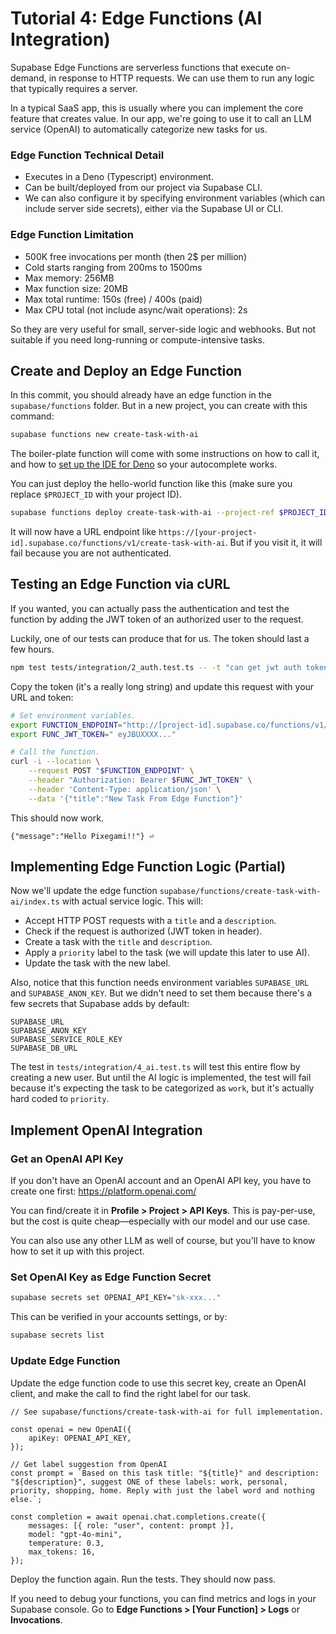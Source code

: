 # Tutorial 4: Edge Functions (AI Integration)

Supabase Edge Functions are serverless functions that execute on-demand, in response to HTTP requests. We can use them to run any logic that typically requires a server.

In a typical SaaS app, this is usually where you can implement the core feature that creates value. In our app, we're going to use it to call an LLM service (OpenAI) to automatically categorize new tasks for us.

### Edge Function Technical Detail

- Executes in a Deno (Typescript) environment.
- Can be built/deployed from our project via Supabase CLI.
- We can also configure it by specifying environment variables (which can include server side secrets), either via the Supabase UI or CLI.

### Edge Function Limitation

- 500K free invocations per month (then 2$ per million)
- Cold starts ranging from 200ms to 1500ms
- Max memory: 256MB
- Max function size: 20MB
- Max total runtime: 150s (free) / 400s (paid)
- Max CPU total (not include async/wait operations): 2s

So they are very useful for small, server-side logic and webhooks. But not suitable if you need long-running or compute-intensive tasks.

## Create and Deploy an Edge Function

In this commit, you should already have an edge function in the `supabase/functions` folder. But in a new project, you can create with this command:

```sh
supabase functions new create-task-with-ai
```

The boiler-plate function will come with some instructions on how to call it, and how to [set up the IDE for Deno](https://docs.deno.com/runtime/getting_started/setup_your_environment/) so your autocomplete works.

You can just deploy the hello-world function like this (make sure you replace `$PROJECT_ID` with your project ID).

```sh
supabase functions deploy create-task-with-ai --project-ref $PROJECT_ID
```

It will now have a URL endpoint like `https://[your-project-id].supabase.co/functions/v1/create-task-with-ai`. But if you visit it, it will fail because you are not authenticated.

## Testing an Edge Function via cURL

If you wanted, you can actually pass the authentication and test the function by adding the JWT token of an authorized user to the request.

Luckily, one of our tests can produce that for us. The token should last a few hours.

```sh
npm test tests/integration/2_auth.test.ts -- -t "can get jwt auth token"
```

Copy the token (it's a really long string) and update this request with your URL and token:

```sh
# Set environment variables.
export FUNCTION_ENDPOINT="http://[project-id].supabase.co/functions/v1/create-task-with-ai"
export FUNC_JWT_TOKEN=" eyJBUXXXX..."

# Call the function.
curl -i --location \
    --request POST "$FUNCTION_ENDPOINT" \
    --header "Authorization: Bearer $FUNC_JWT_TOKEN" \
    --header 'Content-Type: application/json' \
    --data '{"title":"New Task From Edge Function"}'
```

This should now work.

```text
{"message":"Hello Pixegami!!"} ⏎    
```

## Implementing Edge Function Logic (Partial)

Now we'll update the edge function `supabase/functions/create-task-with-ai/index.ts` with actual service logic. This will:

* Accept HTTP POST requests with a `title` and a `description`.
* Check if the request is authorized (JWT token in header).
* Create a task with the `title` and `description`.
* Apply a `priority` label to the task (we will update this later to use AI).
* Update the task with the new label.

Also, notice that this function needs environment variables `SUPABASE_URL` and `SUPABASE_ANON_KEY`. But we didn't need to set them because there's a few secrets that Supabase adds by default:

```text
SUPABASE_URL
SUPABASE_ANON_KEY
SUPABASE_SERVICE_ROLE_KEY
SUPABASE_DB_URL
```

The test in `tests/integration/4_ai.test.ts` will test this entire flow by creating a new user. But until the AI logic is implemented, the test will fail because it's expecting the task to be categorized as `work`, but it's actually hard coded to  `priority`.

## Implement OpenAI Integration

### Get an OpenAI API Key

If you don't have an OpenAI account and an OpenAI API key, you have to create one first: https://platform.openai.com/

You can find/create it in **Profile > Project > API Keys**. This is pay-per-use, but the cost is quite cheap—especially with our model and our use case.

You can also use any other LLM as well of course, but you'll have to know how to set it up with this project.

### Set OpenAI Key as Edge Function Secret

```sh
supabase secrets set OPENAI_API_KEY="sk-xxx..."
```

This can be verified in your accounts settings, or by:

```sh
supabase secrets list
```

### Update Edge Function

Update the edge function code to use this secret key, create an OpenAI client, and make the call to find the right label for our task.

```tsx
// See supabase/functions/create-task-with-ai for full implementation.

const openai = new OpenAI({
    apiKey: OPENAI_API_KEY,
});

// Get label suggestion from OpenAI
const prompt = `Based on this task title: "${title}" and description: "${description}", suggest ONE of these labels: work, personal, priority, shopping, home. Reply with just the label word and nothing else.`;

const completion = await openai.chat.completions.create({
    messages: [{ role: "user", content: prompt }],
    model: "gpt-4o-mini",
    temperature: 0.3,
    max_tokens: 16,
});
```

Deploy the function again. Run the tests. They should now pass.

If you need to debug your functions, you can find metrics and logs in your Supabase console. Go to **Edge Functions > [Your Function] > Logs** or **Invocations**.